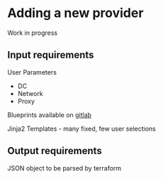 # Adding a new provider

Work in progress

## Input requirements

User Parameters

- DC
- Network
- Proxy

Blueprints available on [gitlab](https://git.mydirk.de/dderichswei/ansible/-/blob/master/hpecp/ovirt_host_1920_70)

Jinja2 Templates - many fixed, few user selections

## Output requirements

JSON object to be parsed by terraform
